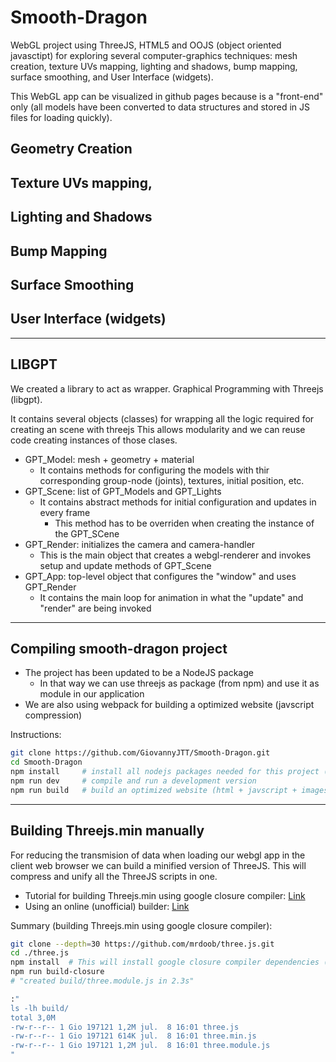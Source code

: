 # Smooth-Dragon
WebGL project using ThreeJS, HTML5 and OOJS (object oriented javasctipt) for exploring several computer-graphics techniques: mesh creation, texture UVs mapping, lighting and shadows, bump mapping, surface smoothing, and User Interface (widgets).

This WebGL app can be visualized in github pages because is a "front-end" only (all models have been converted to data structures and stored in JS files for loading quickly).

## Geometry Creation

## Texture UVs mapping, 

## Lighting and Shadows

## Bump Mapping

## Surface Smoothing

## User Interface (widgets) 

---
## LIBGPT

We created a library to act as wrapper. Graphical Programming with Threejs (libgpt).

It contains several objects (classes) for wrapping all the logic required for creating an scene with threejs
This allows modularity and we can reuse code creating instances of those clases.

* GPT_Model: mesh + geometry + material
    * It contains methods for configuring the models with thir corresponding group-node (joints), textures, initial position, etc.
* GPT_Scene: list of GPT_Models and GPT_Lights
    * It contains abstract methods for initial configuration and updates in every frame
        * This method has to be overriden when creating the instance of the GPT_SCene
* GPT_Render: initializes the camera and camera-handler
    * This is the main object that creates a webgl-renderer and invokes setup and update methods of GPT_Scene
* GPT_App: top-level object that configures the "window" and uses GPT_Render
    * It contains the main loop for animation in what the "update" and "render" are being invoked
---
## Compiling smooth-dragon project
* The project has been updated to be a NodeJS package
    * In that way we can use threejs as package (from npm) and use it as module in our application
* We are also using webpack for building a optimized website (javscript compression)


Instructions:

```bash
git clone https://github.com/GiovannyJTT/Smooth-Dragon.git
cd Smooth-Dragon
npm install     # install all nodejs packages needed for this project (in node_modules/ folder)
npm run dev     # compile and run a development version
npm run build   # build an optimized website (html + javscript + images) in dist/ folder
```

---
## Building Threejs.min manually

For reducing the transmision of data when loading our webgl app in the client web browser we can build a minified version of ThreeJS. This will compress and unify all the ThreeJS scripts in one.

* Tutorial for building Threejs.min using google closure compiler: [Link](https://github.com/mrdoob/three.js/wiki/Build-instructions)
* Using an online (unofficial) builder: [Link](http://marcinwieprzkowicz.github.io/three.js-builder/)

Summary (building Threejs.min using google closure compiler):

```bash
git clone --depth=30 https://github.com/mrdoob/three.js.git
cd ./three.js
npm install  # This will install google closure compiler dependencies (Youy need to install NodeJS for npm)
npm run build-closure
# "created build/three.module.js in 2.3s"

:"
ls -lh build/
total 3,0M
-rw-r--r-- 1 Gio 197121 1,2M jul.  8 16:01 three.js
-rw-r--r-- 1 Gio 197121 614K jul.  8 16:01 three.min.js
-rw-r--r-- 1 Gio 197121 1,2M jul.  8 16:01 three.module.js
"
```
